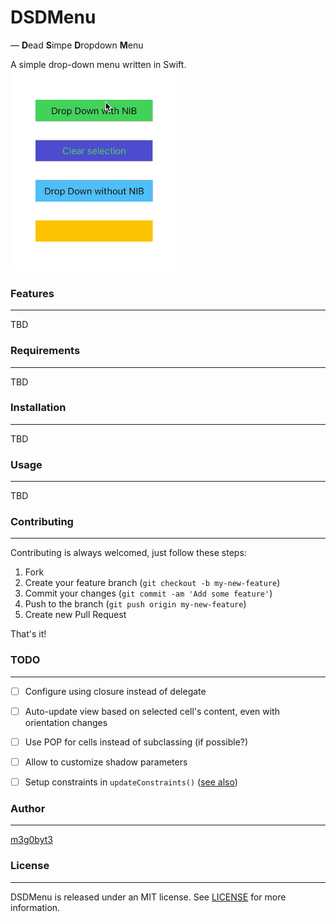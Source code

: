 # DSDMenu
— **D**ead **S**impe **D**ropdown **M**enu

A simple drop-down menu written in Swift.
![](example.gif)



### Features
---
TBD



### Requirements
---
TBD



### Installation
---
TBD



### Usage
---
TBD



### Contributing
---
Contributing is always welcomed, just follow these steps:

1. Fork
2. Create your feature branch (`git checkout -b my-new-feature`)
3. Commit your changes (`git commit -am 'Add some feature'`)
4. Push to the branch (`git push origin my-new-feature`)
5. Create new Pull Request

That's it!



### TODO
---
- [ ] Configure using closure instead of delegate
- [ ] Auto-update view based on selected cell's content, even with orientation changes
- [ ] Use POP for cells instead of subclassing (if possible?)
- [ ] Allow to customize shadow parameters
- [ ] Setup constraints in `updateConstraints()` ([see also])



### Author
---
[m3g0byt3](https://github.com/m3g0byt3)



### License
---
DSDMenu is released under an MIT license. See [LICENSE] for more information.



[//]: #
[LICENSE]: 	<https://github.com/m3g0byt3/dsdmenu/blob/master/LICENSE.txt>
[m3g0byt3]: 	<https://github.com/m3g0byt3>
[See also]: <https://stackoverflow.com/questions/34295577/where-to-add-auto-layout-constraints-code-within-a-custom-uiview>
